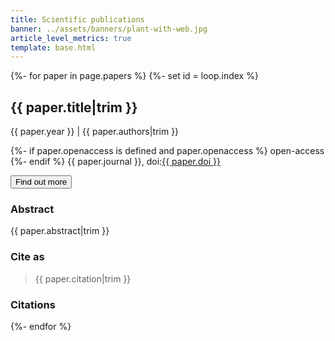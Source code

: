 ```yaml
---
title: Scientific publications
banner: ../assets/banners/plant-with-web.jpg
article_level_metrics: true
template: base.html
---
```


{%- for paper in page.papers %}
  {%- set id = loop.index %}
<div class="mb-5">
  <h2 class="fs-4 mb-1">
    {{ paper.title|trim }}
  </h2>
  <p class="mb-1">
    <span class="text-muted">{{ paper.year }}</span>
    |
    {{ paper.authors|trim }}
  </p>
  <p class="text-muted fs-6">
    {%- if paper.openaccess is defined and paper.openaccess %}
      <span class="badge bg-success fw-normal me-1">
        <i class="ai ai-open-access me-1" aria-hidden="true"></i>
        open-access
      </span>
    {%- endif %}
    {{ paper.journal }},
    doi:<a target="_blank" href="https://doi.org/{{ paper.doi }}">{{ paper.doi }}</a>
  </p>
  <button class="btn btn-secondary btn-sm me-1 mb-2" type="button"
      data-bs-toggle="collapse" data-bs-target="#collapse-{{ id }}"
      aria-expanded="false" aria-controls="collapse-{{ id }}">
    Find out more <i class="fa fa-chevron-circle-down ms-1" aria-hidden="true"></i>
  </button>
  <div id="collapse-{{ id }}" class="collapse card fs-6 mt-2 overflow-hidden">
    <div class="card-body">
      <h3 class="fs-4">Abstract</h3>
      {{ paper.abstract|trim }}
      <h3 class="fs-4">Cite as</h3>
      <blockquote class="mb-4">{{ paper.citation|trim }}</blockquote>
      <h3 class="fs-4 mb-4">Citations</h3>
      <span class="__dimensions_badge_embed__" data-doi="{{ paper.doi }}"></span>
    </div>
  </div>
</div>
{%- endfor %}
